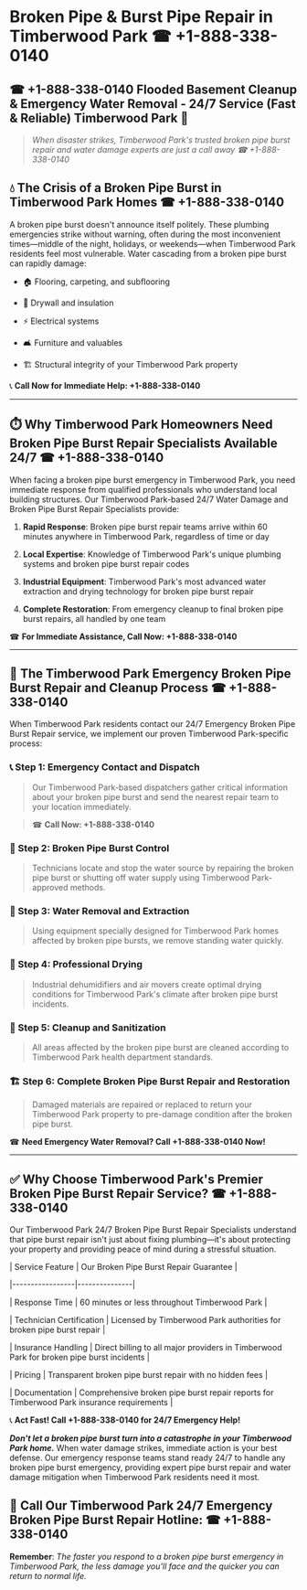 # Broken Pipe & Burst Pipe Repair in Timberwood Park ☎ +1-888-338-0140  
## ☎ +1-888-338-0140 Flooded Basement Cleanup & Emergency Water Removal - 24/7 Service (Fast & Reliable) Timberwood Park 🚨  

> *When disaster strikes, Timberwood Park's trusted broken pipe burst repair and water damage experts are just a call away ☎ +1-888-338-0140*  

## 💧 The Crisis of a Broken Pipe Burst in Timberwood Park Homes ☎ +1-888-338-0140  

A broken pipe burst doesn't announce itself politely. These plumbing emergencies strike without warning, often during the most inconvenient times—middle of the night, holidays, or weekends—when Timberwood Park residents feel most vulnerable. Water cascading from a broken pipe burst can rapidly damage:  

* 🏠 Flooring, carpeting, and subflooring  
* 🧱 Drywall and insulation  
* ⚡ Electrical systems  
* 🛋️ Furniture and valuables  
* 🏗️ Structural integrity of your Timberwood Park property  

📞 **Call Now for Immediate Help: +1-888-338-0140**  

---  

## ⏱️ Why Timberwood Park Homeowners Need Broken Pipe Burst Repair Specialists Available 24/7 ☎ +1-888-338-0140  

When facing a broken pipe burst emergency in Timberwood Park, you need immediate response from qualified professionals who understand local building structures. Our Timberwood Park-based 24/7 Water Damage and Broken Pipe Burst Repair Specialists provide:  

1. **Rapid Response**: Broken pipe burst repair teams arrive within 60 minutes anywhere in Timberwood Park, regardless of time or day  
2. **Local Expertise**: Knowledge of Timberwood Park's unique plumbing systems and broken pipe burst repair codes  
3. **Industrial Equipment**: Timberwood Park's most advanced water extraction and drying technology for broken pipe burst repair  
4. **Complete Restoration**: From emergency cleanup to final broken pipe burst repairs, all handled by one team  

☎ **For Immediate Assistance, Call Now: +1-888-338-0140**  

---  

## 🔧 The Timberwood Park Emergency Broken Pipe Burst Repair and Cleanup Process ☎ +1-888-338-0140  

When Timberwood Park residents contact our 24/7 Emergency Broken Pipe Burst Repair service, we implement our proven Timberwood Park-specific process:  

### 📞 Step 1: Emergency Contact and Dispatch  
> Our Timberwood Park-based dispatchers gather critical information about your broken pipe burst and send the nearest repair team to your location immediately.  
> ☎ **Call Now: +1-888-338-0140**  

### 🚿 Step 2: Broken Pipe Burst Control  
> Technicians locate and stop the water source by repairing the broken pipe burst or shutting off water supply using Timberwood Park-approved methods.  

### 🌊 Step 3: Water Removal and Extraction  
> Using equipment specially designed for Timberwood Park homes affected by broken pipe bursts, we remove standing water quickly.  

### 💨 Step 4: Professional Drying  
> Industrial dehumidifiers and air movers create optimal drying conditions for Timberwood Park's climate after broken pipe burst incidents.  

### 🧼 Step 5: Cleanup and Sanitization  
> All areas affected by the broken pipe burst are cleaned according to Timberwood Park health department standards.  

### 🏗️ Step 6: Complete Broken Pipe Burst Repair and Restoration  
> Damaged materials are repaired or replaced to return your Timberwood Park property to pre-damage condition after the broken pipe burst.  

☎ **Need Emergency Water Removal? Call +1-888-338-0140 Now!**  

---  

## ✅ Why Choose Timberwood Park's Premier Broken Pipe Burst Repair Service? ☎ +1-888-338-0140  

Our Timberwood Park 24/7 Broken Pipe Burst Repair Specialists understand that pipe burst repair isn't just about fixing plumbing—it's about protecting your property and providing peace of mind during a stressful situation.  

| Service Feature | Our Broken Pipe Burst Repair Guarantee |  
|-----------------|---------------|  
| Response Time | 60 minutes or less throughout Timberwood Park |  
| Technician Certification | Licensed by Timberwood Park authorities for broken pipe burst repair |  
| Insurance Handling | Direct billing to all major providers in Timberwood Park for broken pipe burst incidents |  
| Pricing | Transparent broken pipe burst repair with no hidden fees |  
| Documentation | Comprehensive broken pipe burst repair reports for Timberwood Park insurance requirements |  

📞 **Act Fast! Call +1-888-338-0140 for 24/7 Emergency Help!**  

***Don't let a broken pipe burst turn into a catastrophe in your Timberwood Park home.*** When water damage strikes, immediate action is your best defense. Our emergency response teams stand ready 24/7 to handle any broken pipe burst emergency, providing expert pipe burst repair and water damage mitigation when Timberwood Park residents need it most.  

## 📱 Call Our Timberwood Park 24/7 Emergency Broken Pipe Burst Repair Hotline: ☎ +1-888-338-0140  

**Remember**: *The faster you respond to a broken pipe burst emergency in Timberwood Park, the less damage you'll face and the quicker you can return to normal life.*